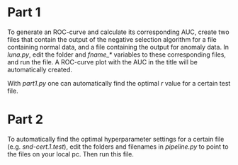 # Part 1
To generate an ROC-curve and calculate its corresponding AUC, create two files that contain the output of the negative selection algorithm for a file containing normal data, and a file containing the output for anomaly data. In *luna.py*, edit the folder and *fname_\** variables to these corresponding files, and run the file. A ROC-curve plot with the AUC in the title will be automatically created.

With *part1.py* one can automatically find the optimal *r* value for a certain test file. 

# Part 2
To automatically find the optimal hyperparameter settings for a certain file (e.g. *snd-cert.1.test*), edit the folders and filenames in *pipeline.py* to point to the files on your local pc. Then run this file.
